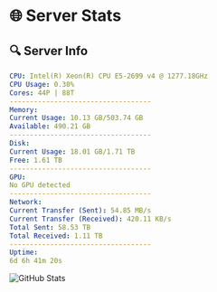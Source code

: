 # 🌐 Server Stats
## 🔍 Server Info
```yaml
CPU: Intel(R) Xeon(R) CPU E5-2699 v4 @ 1277.18GHz
CPU Usage: 0.30%
Cores: 44P | 88T
-----------------------------------
Memory:
Current Usage: 10.13 GB/503.74 GB
Available: 490.21 GB
-----------------------------------
Disk:
Current Usage: 18.01 GB/1.71 TB
Free: 1.61 TB
-----------------------------------
GPU:
No GPU detected
-----------------------------------
Network:
Current Transfer (Sent): 54.85 MB/s
Current Transfer (Received): 420.11 KB/s
Total Sent: 58.53 TB
Total Received: 1.11 TB
-----------------------------------
Uptime:
6d 6h 41m 20s
```
![GitHub Stats](https://img.shields.io/badge/Updated-2025-02-14_05:24:38-blue)
